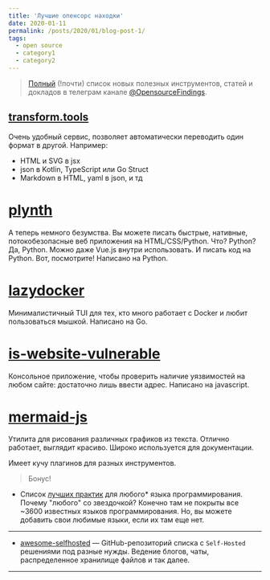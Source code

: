 ```yaml
---
title: 'Лучшие опенсорс находки'
date: 2020-01-11
permalink: /posts/2020/01/blog-post-1/
tags:
  - open source
  - category1
  - category2
---
```


>[Полный](https://habr.com/ru/post/478728/) (!почти) список новых полезных инструментов, статей и докладов в телеграм канале [@OpensourceFindings](https://t.me/opensource_findings).

## [transform.tools](https://github.com/ritz078/transform)  

Очень удобный сервис, позволяет автоматически переводить один формат в другой. Например:  

* HTML и SVG в jsx
* json в Kotlin, TypeScript или Go Struct
* Markdown в HTML, yaml в json, и тд


[plynth](https://www.plynth.net/)
======
А теперь немного безумства. Вы можете писать быстрые, нативные, потокобезопасные веб приложения на HTML/CSS/Python. Что? Python? Да, Python.
Можно даже Vue.js внутри использовать. И писать код на Python. Вот, посмотрите!
Написано на Python.

[lazydocker](https://github.com/jesseduffield/lazydocker)
======
Минималистичный TUI для тех, кто много работает с Docker и любит пользоваться мышкой.
Написано на Go.

[is-website-vulnerable](https://github.com/lirantal/is-website-vulnerable)
======
Консольное приложение, чтобы проверить наличие уязвимостей на любом сайте: достаточно лишь ввести адрес.
Написано на javascript.

[mermaid-js](https://mermaidjs.github.io/)
======
Утилита для рисования различных графиков из текста. Отлично работает, выглядит красиво. Широко используется для документации.

Имеет кучу плагинов для разных инструментов.

>Бонус!

* Список [лучших практик](https://github.com/palash25/best-practices-checklist) для любого* языка программирования. Почему "любого" со звездочкой? Конечно там не покрыты все ~3600 известных языков программирования. Но, вы можете добавить свои любимые языки, если их там еще нет. 
------

* [awesome-selfhosted](https://github.com/Kickball/awesome-selfhosted) — GitHub-репозиторий списка c `Self-Hosted` решениями под разные нужды. Ведение блогов, чаты, распределенное хранилище файлов и так далее.
------
